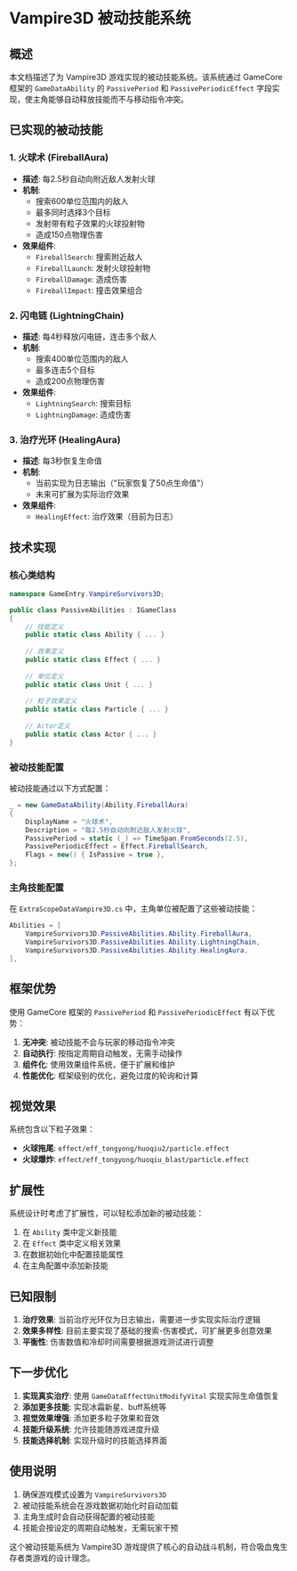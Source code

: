 # Vampire3D 被动技能系统

## 概述

本文档描述了为 Vampire3D 游戏实现的被动技能系统。该系统通过 GameCore 框架的 `GameDataAbility` 的 `PassivePeriod` 和 `PassivePeriodicEffect` 字段实现，使主角能够自动释放技能而不与移动指令冲突。

## 已实现的被动技能

### 1. 火球术 (FireballAura)
- **描述**: 每2.5秒自动向附近敌人发射火球
- **机制**: 
  - 搜索600单位范围内的敌人
  - 最多同时选择3个目标
  - 发射带有粒子效果的火球投射物
  - 造成150点物理伤害
- **效果组件**:
  - `FireballSearch`: 搜索附近敌人
  - `FireballLaunch`: 发射火球投射物
  - `FireballDamage`: 造成伤害
  - `FireballImpact`: 撞击效果组合

### 2. 闪电链 (LightningChain)
- **描述**: 每4秒释放闪电链，连击多个敌人
- **机制**:
  - 搜索400单位范围内的敌人
  - 最多连击5个目标
  - 造成200点物理伤害
- **效果组件**:
  - `LightningSearch`: 搜索目标
  - `LightningDamage`: 造成伤害

### 3. 治疗光环 (HealingAura)
- **描述**: 每3秒恢复生命值
- **机制**: 
  - 当前实现为日志输出（"玩家恢复了50点生命值"）
  - 未来可扩展为实际治疗效果
- **效果组件**:
  - `HealingEffect`: 治疗效果（目前为日志）

## 技术实现

### 核心类结构

```csharp
namespace GameEntry.VampireSurvivors3D;

public class PassiveAbilities : IGameClass
{
    // 技能定义
    public static class Ability { ... }
    
    // 效果定义  
    public static class Effect { ... }
    
    // 单位定义
    public static class Unit { ... }
    
    // 粒子效果定义
    public static class Particle { ... }
    
    // Actor定义
    public static class Actor { ... }
}
```

### 被动技能配置

被动技能通过以下方式配置：

```csharp
_ = new GameDataAbility(Ability.FireballAura)
{
    DisplayName = "火球术",
    Description = "每2.5秒自动向附近敌人发射火球",
    PassivePeriod = static (_) => TimeSpan.FromSeconds(2.5),
    PassivePeriodicEffect = Effect.FireballSearch,
    Flags = new() { IsPassive = true },
};
```

### 主角技能配置

在 `ExtraScopeDataVampire3D.cs` 中，主角单位被配置了这些被动技能：

```csharp
Abilities = [
    VampireSurvivors3D.PassiveAbilities.Ability.FireballAura,
    VampireSurvivors3D.PassiveAbilities.Ability.LightningChain,
    VampireSurvivors3D.PassiveAbilities.Ability.HealingAura,
],
```

## 框架优势

使用 GameCore 框架的 `PassivePeriod` 和 `PassivePeriodicEffect` 有以下优势：

1. **无冲突**: 被动技能不会与玩家的移动指令冲突
2. **自动执行**: 按指定周期自动触发，无需手动操作
3. **组件化**: 使用效果组件系统，便于扩展和维护
4. **性能优化**: 框架级别的优化，避免过度的轮询和计算

## 视觉效果

系统包含以下粒子效果：
- **火球拖尾**: `effect/eff_tongyong/huoqiu2/particle.effect`
- **火球爆炸**: `effect/eff_tongyong/huoqiu_blast/particle.effect`

## 扩展性

系统设计时考虑了扩展性，可以轻松添加新的被动技能：

1. 在 `Ability` 类中定义新技能
2. 在 `Effect` 类中定义相关效果
3. 在数据初始化中配置技能属性
4. 在主角配置中添加新技能

## 已知限制

1. **治疗效果**: 当前治疗光环仅为日志输出，需要进一步实现实际治疗逻辑
2. **效果多样性**: 目前主要实现了基础的搜索-伤害模式，可扩展更多创意效果
3. **平衡性**: 伤害数值和冷却时间需要根据游戏测试进行调整

## 下一步优化

1. **实现真实治疗**: 使用 `GameDataEffectUnitModifyVital` 实现实际生命值恢复
2. **添加更多技能**: 实现冰霜新星、buff系统等
3. **视觉效果增强**: 添加更多粒子效果和音效
4. **技能升级系统**: 允许技能随游戏进度升级
5. **技能选择机制**: 实现升级时的技能选择界面

## 使用说明

1. 确保游戏模式设置为 `VampireSurvivors3D`
2. 被动技能系统会在游戏数据初始化时自动加载
3. 主角生成时会自动获得配置的被动技能
4. 技能会按设定的周期自动触发，无需玩家干预

这个被动技能系统为 Vampire3D 游戏提供了核心的自动战斗机制，符合吸血鬼生存者类游戏的设计理念。 